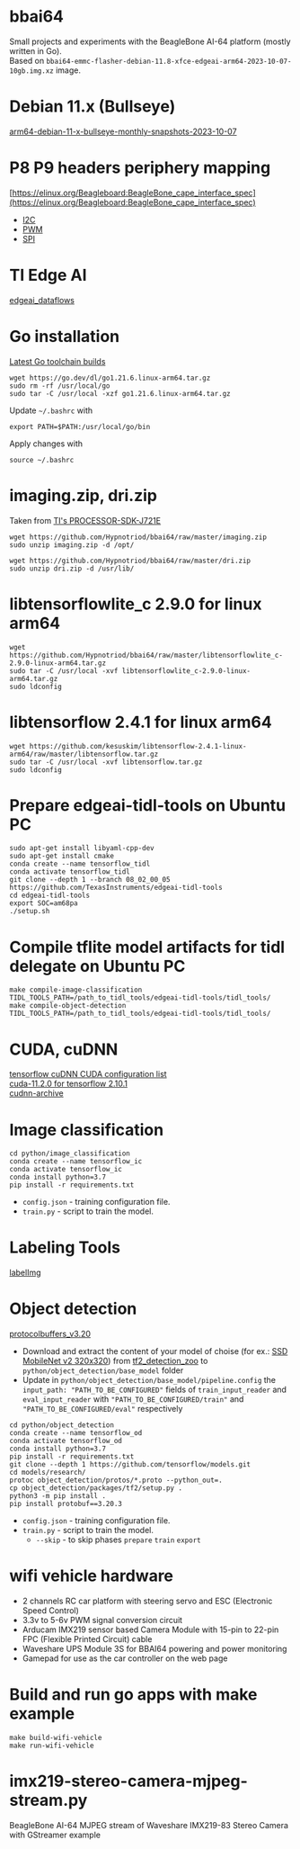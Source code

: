 # bbai64
Small projects and experiments with the BeagleBone AI-64 platform (mostly written in Go).  
Based on `bbai64-emmc-flasher-debian-11.8-xfce-edgeai-arm64-2023-10-07-10gb.img.xz` image.

# Debian 11.x (Bullseye)
[arm64-debian-11-x-bullseye-monthly-snapshots-2023-10-07](https://forum.beagleboard.org/t/arm64-debian-11-x-bullseye-monthly-snapshots-2023-10-07/32318)

# P8 P9 headers periphery mapping
[https://elinux.org/Beagleboard:BeagleBone_cape_interface_spec](https://elinux.org/Beagleboard:BeagleBone_cape_interface_spec)
* [I2C](https://elinux.org/Beagleboard:BeagleBone_cape_interface_spec#I2C)
* [PWM](https://elinux.org/Beagleboard:BeagleBone_cape_interface_spec#PWM)
* [SPI](https://elinux.org/Beagleboard:BeagleBone_cape_interface_spec#SPI)

# TI Edge AI
[edgeai_dataflows](https://software-dl.ti.com/jacinto7/esd/processor-sdk-linux-edgeai/TDA4VM/08_06_01/exports/docs/common/edgeai_dataflows.html)

# Go installation  
[Latest Go toolchain builds](https://go.dev/dl/) 
```
wget https://go.dev/dl/go1.21.6.linux-arm64.tar.gz
sudo rm -rf /usr/local/go
sudo tar -C /usr/local -xzf go1.21.6.linux-arm64.tar.gz
```
Update `~/.bashrc` with
```
export PATH=$PATH:/usr/local/go/bin
```
Apply changes with
```
source ~/.bashrc
```

# imaging.zip, dri.zip
Taken from [TI's PROCESSOR-SDK-J721E](https://www.ti.com/tool/PROCESSOR-SDK-J721E)  
```
wget https://github.com/Hypnotriod/bbai64/raw/master/imaging.zip
sudo unzip imaging.zip -d /opt/

wget https://github.com/Hypnotriod/bbai64/raw/master/dri.zip
sudo unzip dri.zip -d /usr/lib/
```

# libtensorflowlite_c 2.9.0 for linux arm64
```
wget https://github.com/Hypnotriod/bbai64/raw/master/libtensorflowlite_c-2.9.0-linux-arm64.tar.gz
sudo tar -C /usr/local -xvf libtensorflowlite_c-2.9.0-linux-arm64.tar.gz
sudo ldconfig
```

# libtensorflow 2.4.1 for linux arm64
```
wget https://github.com/kesuskim/libtensorflow-2.4.1-linux-arm64/raw/master/libtensorflow.tar.gz
sudo tar -C /usr/local -xvf libtensorflow.tar.gz
sudo ldconfig
```

# Prepare edgeai-tidl-tools on Ubuntu PC
```
sudo apt-get install libyaml-cpp-dev
sudo apt-get install cmake
conda create --name tensorflow_tidl
conda activate tensorflow_tidl
git clone --depth 1 --branch 08_02_00_05 https://github.com/TexasInstruments/edgeai-tidl-tools
cd edgeai-tidl-tools
export SOC=am68pa
./setup.sh
```

# Compile tflite model artifacts for tidl delegate on Ubuntu PC
```
make compile-image-classification TIDL_TOOLS_PATH=/path_to_tidl_tools/edgeai-tidl-tools/tidl_tools/
make compile-object-detection TIDL_TOOLS_PATH=/path_to_tidl_tools/edgeai-tidl-tools/tidl_tools/
```

# CUDA, cuDNN
[tensorflow cuDNN CUDA configuration list](https://www.tensorflow.org/install/source#gpu)  
[cuda-11.2.0 for tensorflow 2.10.1](https://developer.nvidia.com/cuda-11.2.0-download-archive)  
[cudnn-archive](https://developer.nvidia.com/rdp/cudnn-archive)  

# Image classification
```
cd python/image_classification
conda create --name tensorflow_ic
conda activate tensorflow_ic
conda install python=3.7
pip install -r requirements.txt
```
* `config.json` - training configuration file.
* `train.py` - script to train the model.

# Labeling Tools
[labelImg](https://github.com/HumanSignal/labelImg)

# Object detection
[protocolbuffers_v3.20](https://github.com/protocolbuffers/protobuf/releases/tag/v3.20.3)
* Download and extract the content of your model of choise (for ex.: [SSD MobileNet v2 320x320](http://download.tensorflow.org/models/object_detection/tf2/20200711/ssd_mobilenet_v2_320x320_coco17_tpu-8.tar.gz)) from [tf2_detection_zoo](https://github.com/tensorflow/models/blob/master/research/object_detection/g3doc/tf2_detection_zoo.md) to `python/object_detection/base_model` folder
* Update in `python/object_detection/base_model/pipeline.config` the `input_path: "PATH_TO_BE_CONFIGURED"` fields of `train_input_reader` and `eval_input_reader` with `"PATH_TO_BE_CONFIGURED/train"` and `"PATH_TO_BE_CONFIGURED/eval"` respectively
```
cd python/object_detection
conda create --name tensorflow_od
conda activate tensorflow_od
conda install python=3.7
pip install -r requirements.txt
git clone --depth 1 https://github.com/tensorflow/models.git
cd models/research/
protoc object_detection/protos/*.proto --python_out=.
cp object_detection/packages/tf2/setup.py .
python3 -m pip install .
pip install protobuf==3.20.3
```
* `config.json` - training configuration file.
* `train.py` - script to train the model.
  * `--skip` - to skip phases `prepare` `train` `export`

# wifi vehicle hardware
* 2 channels RC car platform with steering servo and ESC (Electronic Speed Control)
* 3.3v to 5-6v PWM signal conversion circuit
* Arducam IMX219 sensor based Camera Module with 15-pin to 22-pin FPC (Flexible Printed Circuit) cable
* Waveshare UPS Module 3S for BBAI64 powering and power monitoring
* Gamepad for use as the car controller on the web page

# Build and run go apps with make example
```
make build-wifi-vehicle
make run-wifi-vehicle
```

# imx219-stereo-camera-mjpeg-stream.py
BeagleBone AI-64 MJPEG stream of Waveshare IMX219-83 Stereo Camera with GStreamer example
